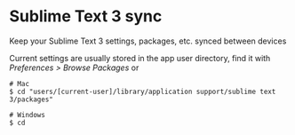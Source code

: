 # Sublime Text 3 sync

Keep your Sublime Text 3 settings, packages, etc. synced between devices

Current settings are usually stored in the app user directory, find it with _Preferences > Browse Packages_ or

```
# Mac
$ cd "users/[current-user]/library/application support/sublime text 3/packages"

# Windows
$ cd 
```